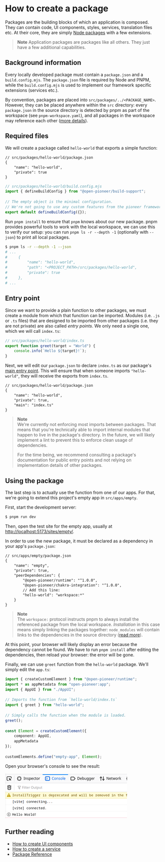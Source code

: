 # How to create a package

Packages are the building blocks of which an application is composed.
They can contain code, UI components, styles, services, translation files etc.
At their core, they are simply [Node packages](https://nodejs.org/api/packages.html) with a few extensions.

> **Note**
> Application packages are packages like all others.
> They just have a few additional capabilities.

## Background information

Every locally developed package must contain a `package.json` and a `build.config.mjs`.
The `package.json` file is required by Node and PNPM, while the `build.config.mjs` is used to implement our framework specific extensions (services etc.).

By convention, packages are placed into `src/packages/../<PACKAGE_NAME>`.
However, they can be placed anywhere within the `src` directory: every `package.json` in the source directory is detected by pnpm as part of the workspace (see `pnpm-workspace.yaml`),
and all packages in the workspace may reference each other ([more details](https://pnpm.io/workspaces)).

## Required files

We will create a package called `hello-world` that exports a simple function:

```jsonc
// src/packages/hello-world/package.json
{
    "name": "hello-world",
    "private": true
}
```

```js
// src/packages/hello-world/build.config.mjs
import { defineBuildConfig } from "@open-pioneer/build-support";

// The empty object is the minimal configuration.
// We're not going to use any custom features from the pioneer framework for now.
export default defineBuildConfig({});
```

Run `pnpm install` to ensure that `pnpm` knows about our new package.
pnpm provides powerful tools to work with the local workspace, we can use this to verify our setup:
you can run `pnpm ls -r --depth -1` (optionally with `--json`) to print all local packages.

```bash
$ pnpm ls -r --depth -1 --json
# ...
#     {
#         "name": "hello-world",
#         "path": "<PROJECT_PATH>/src/packages/hello-world",
#         "private": true
#     },
# ...
```

## Entry point

Since we want to provide a plain function to other packages, we must create a module from which that function can be imported.
Modules (i.e. `.js` or `.ts` files) that are designed to be imported from other packages (i.e. they are not private) are also called _entry points_.
We only need a single one, which we will call `index.ts`:

```ts
// src/packages/hello-world/index.ts
export function greet(target = "World") {
    console.info(`Hello ${target}!`);
}
```

Next, we will edit our `package.json` to declare `index.ts` as our package's [main entry point](https://docs.npmjs.com/cli/v9/configuring-npm/package-json#main).
This will ensure that when someone imports `"hello-world"`, they will receive the exports from `index.ts`.

```jsonc
// src/packages/hello-world/package.json
{
    "name": "hello-world",
    "private": true,
    "main": "index.ts"
}
```

> **Note**  
> We're currently not enforcing most imports between packages.
> That means that you're technically able to import internal modules that happen to live in the package's directory.
> In the future, we will likely implement a lint to prevent this to enforce clean usage of dependencies.
>
> For the time being, we recommend consulting a package's documentation for public entry points
> and not relying on implementation details of other packages.

## Using the package

The last step is to actually use the function from one of our apps.
For that, we're going to extend this project's empty app in `src/apps/empty`.

First, start the development server:

```bash
$ pnpm run dev
```

Then, open the test site for the empty app, usually at <http://localhost:5173/sites/empty/>.

In order to use the new package, it must be declared as a dependency in your app's `package.json`:

```jsonc
// src/apps/empty/package.json
{
    "name": "empty",
    "private": true,
    "peerDependencies": {
        "@open-pioneer/runtime": "^1.0.0",
        "@open-pioneer/chakra-integration": "^1.0.0",
        // Add this line:
        "hello-world": "workspace:*"
    }
}
```

> **Note**  
> The `workspace:` protocol instructs pnpm to always install the referenced package from the local workspace.
> _Installation_ in this case means simply linking the packages together: `node_modules` will contain links to the dependencies in the source directory ([read more](https://pnpm.io/workspaces#workspace-protocol-workspace)).

At this point, your browser will likely display an error because the dependency cannot be found.
We have to run `pnpm install` after editing the dependencies, then reload your browser: the error will be gone.

Finally, we can use `greet` function from the `hello-world` package.
We'll simply edit the `app.ts`:

```ts
import { createCustomElement } from "@open-pioneer/runtime";
import * as appMetadata from "open-pioneer:app";
import { AppUI } from "./AppUI";

// Imports the function from `hello-world/index.ts`
import { greet } from "hello-world";

// Simply calls the function when the module is loaded.
greet();

const Element = createCustomElement({
    component: AppUI,
    appMetadata
});

customElements.define("empty-app", Element);
```

Open your browser's console to see the result:

![message printed to the console](./HowToCreateAPackage_Console.png)

## Further reading

-   [How to create UI components](./HowToCreateUiComponents.md)
-   [How to create a service](./HowToCreateAService.md)
-   [Package Reference](../reference/Package.md)
